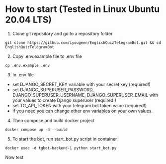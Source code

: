 # How to start (Tested in Linux Ubuntu 20.04 LTS)

1. Clone git repository and go to a repository folder
```shell
git clone https://github.com/iyougeen/EnglishQuizTelegramBot.git && cd EnglishQuizTelegramBot
```
2. Copy .env.example file to .env file
```shell
cp .env.example .env
```
3. In .env file
  - set DJANGO_SECRET_KEY variable with your secret key (required!)
  - set DJANGO_SUPERUSER_PASSWORD, DJANGO_SUPERUSER_USERNAME, DJANGO_SUPERUSER_EMAIL with your values to create Django superuser (required!)
  - set TG_API_TOKEN with your telegram bot token value (required!)
  - if you need you can change other env variables on your own values.

4. Then compose and build docker project
```shell
docker compose up -d --build
```

5. To start the bot, run start_bot.py script in container
```shell
docker exec -d tgbot-backend-1 python start_bot.py
```

Now test